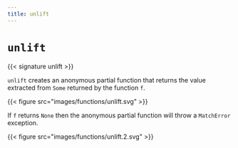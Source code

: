 ```yaml
---
title: unlift
---
```


# `unlift`

{{< signature unlift >}}

`unlift` creates an anonymous partial function that returns the value extracted
from `Some` returned by the function `f`.

{{< figure src="images/functions/unlift.svg" >}}

If `f` returns `None` then the anonymous partial function will throw a
`MatchError` exception.

{{< figure src="images/functions/unlift.2.svg" >}}

